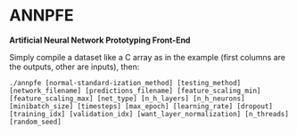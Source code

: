 # ANNPFE
<b>Artificial Neural Network Prototyping Front-End</b>

Simply compile a dataset like a C array as in the example (first columns are the outputs, other are inputs), then:
  
<code>./annpfe [normal-standard-ization_method] [testing_method] [network_filename] [predictions_filename] [feature_scaling_min] [feature_scaling_max] [net_type] [n_h_layers] [n_h_neurons] [minibatch_size] [timesteps] [max_epoch] [learning_rate] [dropout] [training_idx] [validation_idx] [want_layer_normalization] [n_threads] [random_seed]</code>
